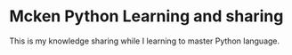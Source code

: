 # Mcken Python Learning and sharing
This is my knowledge sharing while I learning to master Python language.

